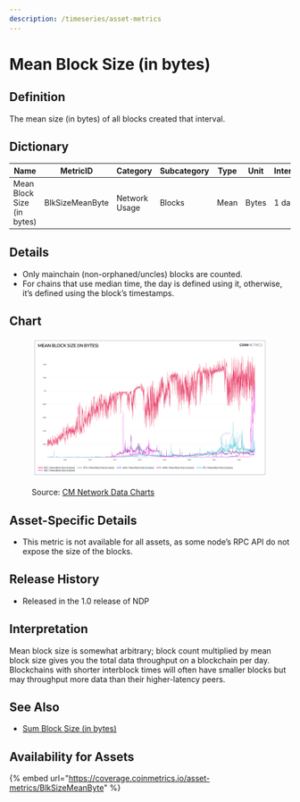 ```yaml
---
description: /timeseries/asset-metrics
---
```


# Mean Block Size (in bytes)

## Definition

The mean size (in bytes) of all blocks created that interval.

## Dictionary

| Name                       | MetricID        | Category      | Subcategory | Type | Unit  | Interval |
| -------------------------- | --------------- | ------------- | ----------- | ---- | ----- | -------- |
| Mean Block Size (in bytes) | BlkSizeMeanByte | Network Usage | Blocks      | Mean | Bytes | 1 day    |

## Details

* Only mainchain (non-orphaned/uncles) blocks are counted.
* For chains that use median time, the day is defined using it, otherwise, it’s defined using the block’s timestamps.

## Chart

<figure><img src="../../.gitbook/assets/Mean_Block_Size_(in_bytes).png" alt=""><figcaption><p>Source: <a href="https://charts.coinmetrics.io/network-data/#4298">CM Network Data Charts</a></p></figcaption></figure>

## Asset-Specific Details

* This metric is not available for all assets, as some node’s RPC API do not expose the size of the blocks.

## Release History

* Released in the 1.0 release of NDP

## Interpretation

Mean block size is somewhat arbitrary; block count multiplied by mean block size gives you the total data throughput on a blockchain per day. Blockchains with shorter interblock times will often have smaller blocks but may throughput more data than their higher-latency peers.

## See Also

* [Sum Block Size (in bytes)](https://docs.coinmetrics.io/asset-metrics/network-usage/blksizebyte)

## Availability for Assets

{% embed url="https://coverage.coinmetrics.io/asset-metrics/BlkSizeMeanByte" %}
